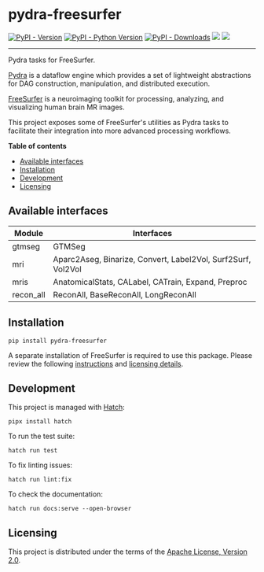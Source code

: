# pydra-freesurfer

[![PyPI - Version][pypi-version]][pypi-project]
[![PyPI - Python Version][pypi-pyversions]][pypi-project]
[![PyPI - Downloads][pypi-downloads]][pypi-project]
![][status-docs]
![][status-test]

----

Pydra tasks for FreeSurfer.

[Pydra][pydra] is a dataflow engine
which provides a set of lightweight abstractions
for DAG construction, manipulation, and distributed execution.

[FreeSurfer][freesurfer] is a neuroimaging toolkit
for processing, analyzing, and visualizing human brain MR images.

This project exposes some of FreeSurfer's utilities as Pydra tasks
to facilitate their integration into more advanced processing workflows.

**Table of contents**

- [Available interfaces](#available-interfaces)
- [Installation](#installation)
- [Development](#development)
- [Licensing](#licensing)

## Available interfaces

| Module    | Interfaces                                                   |
|-----------|--------------------------------------------------------------|
| gtmseg    | GTMSeg                                                       |
| mri       | Aparc2Aseg, Binarize, Convert, Label2Vol, Surf2Surf, Vol2Vol |
| mris      | AnatomicalStats, CALabel, CATrain, Expand, Preproc           |
| recon_all | ReconAll, BaseReconAll, LongReconAll                         |

## Installation

```console
pip install pydra-freesurfer
```

A separate installation of FreeSurfer is required to use this package.
Please review the following [instructions][freesurfer-install]
and [licensing details][freesurfer-license].

## Development

This project is managed with [Hatch][hatch]:

```console
pipx install hatch
```

To run the test suite:

```console
hatch run test
```

To fix linting issues:

```console
hatch run lint:fix
```

To check the documentation:

```console
hatch run docs:serve --open-browser
```

## Licensing

This project is distributed under the terms of the [Apache License, Version 2.0][license].

[freesurfer]: https://surfer.nmr.mgh.harvard.edu

[freesurfer-install]: https://surfer.nmr.mgh.harvard.edu/fswiki/DownloadAndInstall

[freesurfer-license]: https://surfer.nmr.mgh.harvard.edu/registration.html

[hatch]: https://hatch.pypa.io

[license]: https://opensource.org/licenses/Apache-2.0

[pydra]: https://nipype.github.io/pydra

[pypi-downloads]: https://static.pepy.tech/badge/pydra-freesurfer

[pypi-project]: https://pypi.org/project/pydra-freesurfer

[pypi-pyversions]: https://img.shields.io/pypi/pyversions/pydra-freesurfer.svg

[pypi-version]: https://img.shields.io/pypi/v/pydra-freesurfer.svg

[status-docs]: https://github.com/aramis-lab/pydra-freesurfer/actions/workflows/docs.yaml/badge.svg

[status-test]: https://github.com/aramis-lab/pydra-freesurfer/actions/workflows/test.yaml/badge.svg
